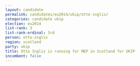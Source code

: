 ```yaml
---
layout: candidate
permalink: candidates/eu2014/ukip/otto-inglis/
categories: candidate ukip
election: eu2014
list-rank: 3
list-rank-ordinal: 3rd
person: otto-inglis
region: scotland
party: ukip
title: Otto Inglis is running for MEP in Scotland for UKIP
incumbent: false
---
```

